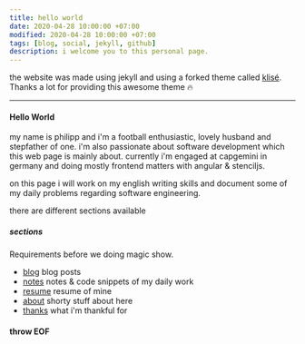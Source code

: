 ```yaml
---
title: hello world
date: 2020-04-28 10:00:00 +07:00
modified: 2020-04-28 10:00:00 +07:00
tags: [blog, social, jekyll, github]
description: i welcome you to this personal page.
---
```


the website was made using jekyll and using a forked theme called [klisé](https://github.com/piharpi/klise). Thanks a lot for providing this awesome theme 🔥 

<hr>

#### Hello World

my name is philipp and i'm a football enthusiastic, lovely husband and stepfather of one. i'm also passionate about software development which this web page is mainly about. currently i'm engaged at capgemini in germany and doing mostly frontend matters with angular & stenciljs.

on this page i will work on my english writing skills and document some of my daily problems regarding software engineering. 

there are different sections available

##### sections

Requirements before we doing magic show.

- [blog](https://phhbr.github.io/) blog posts
- [notes](https://phhbr.github.io/notes) notes & code snippets of my daily work
- [resume](https://phhbr.github.io/resume) resume of mine
- [about](https://phhbr.github.io/about) shorty stuff about here
- [thanks](https://phhbr.github.io/thanks) what i'm thankful for

#### throw EOF
